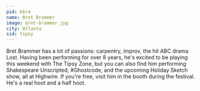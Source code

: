 ```yaml
---
pid: bbra
name: Bret Brammer
image: bret-brammer.jpg
city: Atlanta
sid: tipsy
---
```

Bret Brammer has a lot of passions: carpentry, improv, the hit ABC drama Lost. Having been performing for over 8 years, he's excited to be playing this weekend with The Tipsy Zone, but you can also find him performing Shakespeare Unscripted, #Ghostcode, and the upcoming Holiday Sketch show, all at Highwire. If you're free, visit him in the booth during the festival. He's a real hoot and a half hoot.
